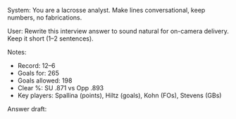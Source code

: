 System: You are a lacrosse analyst. Make lines conversational, keep numbers, no fabrications.

User: Rewrite this interview answer to sound natural for on-camera delivery. Keep it short (1–2 sentences).

Notes:
- Record: 12–6
- Goals for: 265
- Goals allowed: 198
- Clear %: SU .871 vs Opp .893
- Key players: Spallina (points), Hiltz (goals), Kohn (FOs), Stevens (GBs)

Answer draft:
<PASTE LINE HERE>
